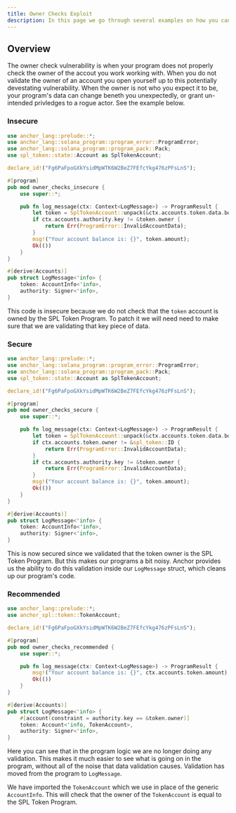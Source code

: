 ```yaml
---
title: Owner Checks Exploit
description: In this page we go through several examples on how you can exploit a program through an Owner Check vulnerability. The Reader is then shown how to patch the insecure code.
---
```


## Overview
The owner check vulnerability is when your program does not properly check the owner of the accout you work working with.
When you do not validate the owner of an account you open yourself up to this potentially devestating vulnerability.
When the owner is not who you expect it to be, your program's data can change beneth you unexpectedly, or grant un-intended privledges to a rogue actor.
See the example below.
### Insecure

```rust
use anchor_lang::prelude::*;
use anchor_lang::solana_program::program_error::ProgramError;
use anchor_lang::solana_program::program_pack::Pack;
use spl_token::state::Account as SplTokenAccount;

declare_id!("Fg6PaFpoGXkYsidMpWTK6W2BeZ7FEfcYkg476zPFsLnS");

#[program]
pub mod owner_checks_insecure {
    use super::*;

    pub fn log_message(ctx: Context<LogMessage>) -> ProgramResult {
        let token = SplTokenAccount::unpack(&ctx.accounts.token.data.borrow())?;
        if ctx.accounts.authority.key != &token.owner {
            return Err(ProgramError::InvalidAccountData);
        }
        msg!("Your account balance is: {}", token.amount);
        Ok(())
    }
}

#[derive(Accounts)]
pub struct LogMessage<'info> {
    token: AccountInfo<'info>,
    authority: Signer<'info>,
}
```
This code is insecure because we do not check that the `token` account is owned by the SPL Token Program.
To patch it we will need need to make sure that we are validating that key piece of data.

### Secure

```rust
use anchor_lang::prelude::*;
use anchor_lang::solana_program::program_error::ProgramError;
use anchor_lang::solana_program::program_pack::Pack;
use spl_token::state::Account as SplTokenAccount;

declare_id!("Fg6PaFpoGXkYsidMpWTK6W2BeZ7FEfcYkg476zPFsLnS");

#[program]
pub mod owner_checks_secure {
    use super::*;

    pub fn log_message(ctx: Context<LogMessage>) -> ProgramResult {
        let token = SplTokenAccount::unpack(&ctx.accounts.token.data.borrow())?;
        if ctx.accounts.token.owner != &spl_token::ID {
            return Err(ProgramError::InvalidAccountData);
        }
        if ctx.accounts.authority.key != &token.owner {
            return Err(ProgramError::InvalidAccountData);
        }
        msg!("Your account balance is: {}", token.amount);
        Ok(())
    }
}

#[derive(Accounts)]
pub struct LogMessage<'info> {
    token: AccountInfo<'info>,
    authority: Signer<'info>,
}
```
This is now secured since we validated that the token owner is the SPL Token Program.
But this makes our programs a bit noisy.
Anchor provides us the ability to do this validation inside our `LogMessage` struct, which cleans up our program's code.

### Recommended
```rust
use anchor_lang::prelude::*;
use anchor_spl::token::TokenAccount;

declare_id!("Fg6PaFpoGXkYsidMpWTK6W2BeZ7FEfcYkg476zPFsLnS");

#[program]
pub mod owner_checks_recommended {
    use super::*;

    pub fn log_message(ctx: Context<LogMessage>) -> ProgramResult {
        msg!("Your account balance is: {}", ctx.accounts.token.amount);
        Ok(())
    }
}

#[derive(Accounts)]
pub struct LogMessage<'info> {
    #[account(constraint = authority.key == &token.owner)]
    token: Account<'info, TokenAccount>,
    authority: Signer<'info>,
}
```
Here you can see that in the program logic we are no longer doing any validation.
This makes it much easier to see what is going on in the program, without all of the noise that data validation causes.
Validation has moved from the program to `LogMessage`.

We have imported the `TokenAccount` which we use in place of the generic `AccountInfo`.
This will check that the owner of the `TokenAccount` is equal to the SPL Token Program.
